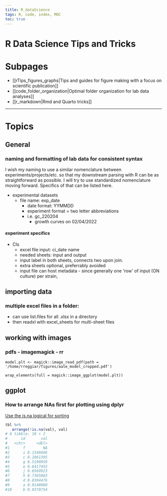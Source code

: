 ```yaml
---
title: R_dataScience
tags: R, code, index, MOC
toc: true
---
```


# R Data Science Tips and Tricks

# Subpages

- [[rTips_figures_graphs|Tips and guides for figure making with a focus on scientific publication]]
- [[code_folder_organization|Optimal folder organization for lab data analyses]]
- [[r_markdown|Rmd and Quarto tricks]]

---

# Topics

## General

### naming and formatting of lab data for consistent syntax 

I wish my naming to use a similar nomenclature between experiments/projects/etc. so that my downstream parsing with R can be as straightforward as possible. I will try to use standardized nomenclature moving forward. Specifics of that can be listed here. 

- experimental datasets
	- file name: exp_date
		- date format: YYMMDD
		- experiment format = two letter abbreviations
		- i.e. gc_220204
			- growth curves on 02/04/2022

#### experiment specifics

- CIs
	- excel file input: ci_date name
	- needed sheets: input and output
	- input label in both sheets, connects two upon join.
	- extra sheets optional, preferrably avoided
	- input file can host metadata - since generally one 'row' of input (ON culture) per strain, 



## importing data 

### multiple excel files in a folder:

- can use list.files for all .xlsx in a directory
- then readxl with excel_sheets for multi-sheet files



## working with images

### pdfs - imagemagick - rr

```{r}
model.plt <- magick::image_read_pdf(path = '/home/rreggiar/figures/aale_model_cropped.pdf')

wrap_elements(full = magick::image_ggplot(model.plt))

```

## ggplot

### How to arrange NAs first for plotting using dplyr

[Use the is.na logical for sorting](https://stackoverflow.com/questions/43343590/how-to-sort-putting-nas-first-in-dplyr) 

```r
tbl %>%
   arrange(!is.na(val), val)
# A tibble: 10 × 2
#      id       val
#   <chr>     <dbl>
#1      f        NA
#2      i 0.1346666
#3      c 0.2861395
#4      g 0.5190959
#5      e 0.6417455
#6      j 0.6569923
#7      h 0.7365883
#8      d 0.8304476
#9      a 0.9148060
#10     b 0.9370754
```